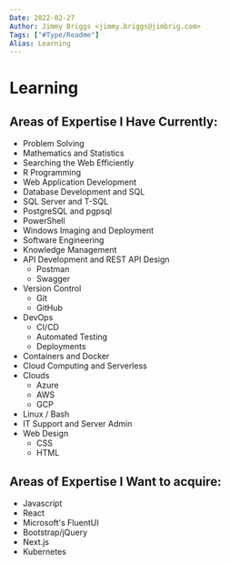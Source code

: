 ```yaml
---
Date: 2022-02-27
Author: Jimmy Briggs <jimmy.briggs@jimbrig.com>
Tags: ["#Type/Readme"]
Alias: Learning
---
```


# Learning

## Areas of Expertise I Have Currently:

- Problem Solving
- Mathematics and Statistics
- Searching the Web Efficiently
- R Programming
- Web Application Development
- Database Development and SQL
- SQL Server and T-SQL
- PostgreSQL and pgpsql
- PowerShell
- Windows Imaging and Deployment
- Software Engineering
- Knowledge Management
- API Development and REST API Design
    - Postman
    - Swagger
- Version Control
    - Git
    - GitHub
- DevOps
    - CI/CD
    - Automated Testing
    - Deployments
- Containers and Docker
- Cloud Computing and Serverless
- Clouds
    - Azure
    - AWS
    - GCP
- Linux / Bash
- IT Support and Server Admin
- Web Design
    - CSS
    - HTML

## Areas of Expertise I Want to acquire:

- Javascript
- React
- Microsoft's FluentUI
- Bootstrap/jQuery
- Next.js
- Kubernetes

